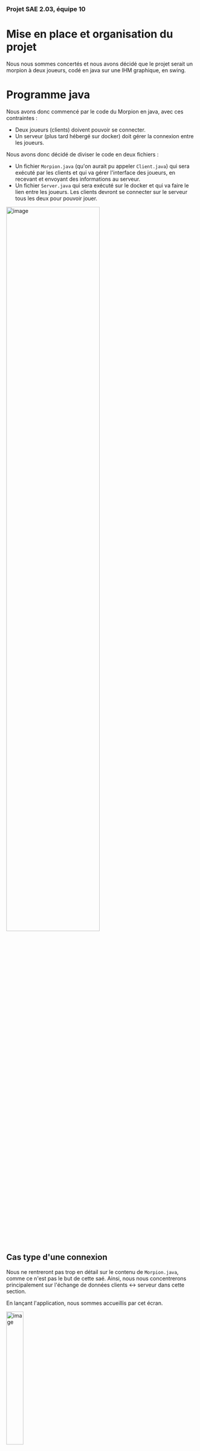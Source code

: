 ### Projet SAE 2.03, équipe 10

# Mise en place et organisation du projet
Nous nous sommes concertés et nous avons décidé que le projet serait un morpion à deux joueurs, codé en java sur une IHM graphique, en swing.

# Programme java
Nous avons donc commencé par le code du Morpion en java, avec ces contraintes :

- Deux joueurs (clients) doivent pouvoir se connecter.
- Un serveur (plus tard hébergé sur docker) doit gérer la connexion entre les joueurs.

Nous avons donc décidé de diviser le code en deux fichiers :
- Un fichier ``Morpion.java`` (qu'on aurait pu appeler ``Client.java``) qui sera exécuté par les clients et qui va gérer l'interface des joueurs, en recevant et envoyant des informations au serveur.
- Un fichier ``Server.java`` qui sera exécuté sur le docker et qui va faire le lien entre les joueurs. Les clients devront se connecter sur le serveur tous les deux pour pouvoir jouer.

<img src="https://github.com/HenriAku/docker-sae203/assets/107880155/8bc37057-4163-498c-9cfa-6a7a4f3160e6" alt="image" width="70%" height="70%"/>

## Cas type d'une connexion
Nous ne rentreront pas trop en détail sur le contenu de ``Morpion.java``, comme ce n'est pas le but de cette saé.
Ainsi, nous nous concentrerons principalement sur l'échange de données clients <-> serveur dans cette section.

En lançant l'application, nous sommes accueillis par cet écran.

<img src="https://github.com/HenriAku/docker-sae203/assets/107880155/e70d4055-3fc0-47ef-a7f4-41713e6f89f5" alt="image" width="30%" height="30%"/>


Pour se connecter au serveur, nous avons besoin de son IP.
Après avoir entré l'IP et appuyé sur "Rejoindre une partie", le serveur attend un second joueur :

*Ci-dessous l'interface du client 1 et la console du serveur*

<img src="https://github.com/HenriAku/docker-sae203/assets/107880155/91b5004a-6cb8-4350-84e7-5a89789202bc" alt="image" width="50%" height="50%"/>


Ainsi, on connecte le second joueur de la même manière, et les deux joueurs ont accès à la partie :

<img src="https://github.com/HenriAku/docker-sae203/assets/107880155/d3355bcc-13bb-4cd7-8c78-35d169dd3c37" alt="image" width="50%" height="50%"/>

La connexion ne se coupe que lorsqu'un joueur appuie sur Quitter, pour leur permettre de rejouer sans fermer les Sockets du serveur.

## Code

Pour recevoir et envoyer les données, les clients passent par un serveur.
Les seuls données que les clients envoient sont le signe qu'ils ont joué et sa position. (Et aussi l'action du bouton "Rejouer").
Ensuite, ils calculent chacun de leur coté si c'est leur tour, leur interface et si un joueur a gagné.

<img src="https://github.com/HenriAku/docker-sae203/assets/107880155/7b5de8ce-d677-4102-bca5-5f6777df3a25" alt="image" width="75%" height="75%"/>


# Mise en place du serveur via Docker

Pour recevoir et envoyer les données, les clients passent par un serveur.
Les seuls données que les clients envoient sont le signe qu'ils ont joué et sa position. (Et aussi l'action du bouton "Rejouer").
Ensuite, ils calculent chacun de leur coté si c'est leur tour, leur interface et si un joueur a gagné.

<img src="https://github.com/HenriAku/docker-sae203/assets/107880155/7b5de8ce-d677-4102-bca5-5f6777df3a25" alt="image" width="75%" height="75%"/>

